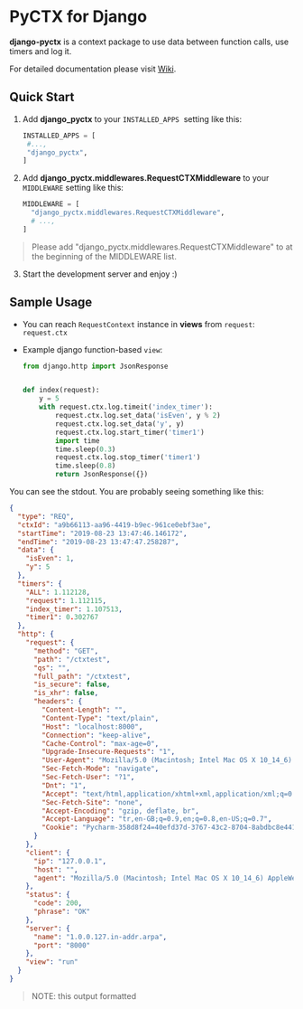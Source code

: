 PyCTX for Django
================

**django-pyctx** is a context package to use data between function calls, use timers and log it.

For detailed documentation please visit [Wiki](https://github.com/molcay/django-pyctx/wiki).

Quick Start
-----------

1. Add **django_pyctx** to your ``INSTALLED_APPS``  setting like this:

   ```python
   INSTALLED_APPS = [
    #...,
    "django_pyctx",
   ]
   ```

2. Add **django_pyctx.middlewares.RequestCTXMiddleware** to your ``MIDDLEWARE`` setting like this:

   ```python
   MIDDLEWARE = [
     "django_pyctx.middlewares.RequestCTXMiddleware",
     # ...,
   ]
   ```

> Please add "django_pyctx.middlewares.RequestCTXMiddleware" to at the beginning of the MIDDLEWARE list.

3. Start the development server and enjoy :)

Sample Usage
------------

- You can reach `RequestContext` instance in **views** from `request`: `request.ctx`

- Example django function-based `view`:

    ```python
  from django.http import JsonResponse
  
  
  def index(request):
        y = 5
        with request.ctx.log.timeit('index_timer'):
            request.ctx.log.set_data('isEven', y % 2)
            request.ctx.log.set_data('y', y)
            request.ctx.log.start_timer('timer1')
            import time
            time.sleep(0.3)
            request.ctx.log.stop_timer('timer1')
            time.sleep(0.8)
            return JsonResponse({})
    ```

You can see the stdout. You are probably seeing something like this:

```json
{
  "type": "REQ",
  "ctxId": "a9b66113-aa96-4419-b9ec-961ce0ebf3ae",
  "startTime": "2019-08-23 13:47:46.146172",
  "endTime": "2019-08-23 13:47:47.258287",
  "data": {
    "isEven": 1,
    "y": 5
  },
  "timers": {
    "ALL": 1.112128,
    "request": 1.112115,
    "index_timer": 1.107513,
    "timer1": 0.302767
  },
  "http": {
    "request": {
      "method": "GET",
      "path": "/ctxtest",
      "qs": "",
      "full_path": "/ctxtest",
      "is_secure": false,
      "is_xhr": false,
      "headers": {
        "Content-Length": "",
        "Content-Type": "text/plain",
        "Host": "localhost:8000",
        "Connection": "keep-alive",
        "Cache-Control": "max-age=0",
        "Upgrade-Insecure-Requests": "1",
        "User-Agent": "Mozilla/5.0 (Macintosh; Intel Mac OS X 10_14_6) AppleWebKit/537.36 (KHTML, like Gecko) Chrome/76.0.3809.100 Safari/537.36",
        "Sec-Fetch-Mode": "navigate",
        "Sec-Fetch-User": "?1",
        "Dnt": "1",
        "Accept": "text/html,application/xhtml+xml,application/xml;q=0.9,image/webp,image/apng,*/*;q=0.8,application/signed-exchange;v=b3",
        "Sec-Fetch-Site": "none",
        "Accept-Encoding": "gzip, deflate, br",
        "Accept-Language": "tr,en-GB;q=0.9,en;q=0.8,en-US;q=0.7",
        "Cookie": "Pycharm-358d8f24=40efd37d-3767-43c2-8704-8abdbc8e441c; hblid=2S0d7GIKtYrYxbaF3m39N0M07TEBJbrW; olfsk=olfsk09308937734654421; Pycharm-358d92e3=f744a971-3d23-48a3-8188-7818d8efeb90; jenkins-timestamper-offset=-10800000; Pycharm-358d92e4=39469e28-3138-45a1-8133-16b05a158037; __test=1; csrftoken=qAbZmh519QGb6c1h702qe3YOtL8Q0ADakbXqqj4o5G5UznTybJVPigGG1mDBTtgP; Idea-535a2bcb=d87ec75d-65c5-46dd-a04b-6e914b434b5a; lang=en-US; iconSize=32x32; JSESSIONID.3e560a2e=node015mpq963ev6tulzcbplgyu8i1438.node0"
      }
    },
    "client": {
      "ip": "127.0.0.1",
      "host": "",
      "agent": "Mozilla/5.0 (Macintosh; Intel Mac OS X 10_14_6) AppleWebKit/537.36 (KHTML, like Gecko) Chrome/76.0.3809.100 Safari/537.36"
    },
    "status": {
      "code": 200,
      "phrase": "OK"
    },
    "server": {
      "name": "1.0.0.127.in-addr.arpa",
      "port": "8000"
    },
    "view": "run"
  }
}
```
> NOTE: this output formatted
